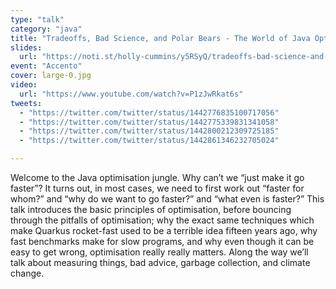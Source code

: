 ```yaml
---
type: "talk"
category: "java"
title: "Tradeoffs, Bad Science, and Polar Bears - The World of Java Optimisation"
slides:
  url: "https://noti.st/holly-cummins/y5RSyQ/tradeoffs-bad-science-and-polar-bears-the-world-of-java-optimisation"
event: "Accento"
cover: large-0.jpg
video:
  url: "https://www.youtube.com/watch?v=P1zJwRkat6s"
tweets:
  - "https://twitter.com/twitter/status/1442776835100717056"
  - "https://twitter.com/twitter/status/1442775339831341058"
  - "https://twitter.com/twitter/status/1442800212309725185"
  - "https://twitter.com/twitter/status/1442861346232705024"

---
```

Welcome to the Java optimisation jungle. Why can’t we “just make it go faster”? It turns out, in most cases, we need to first work out “faster for whom?” and “why do we want to go faster?” and “what even is faster?”
This talk introduces the basic principles of optimisation, before bouncing through the pitfalls of optimisation; why the exact same techniques which make Quarkus rocket-fast used to be a terrible idea fifteen years ago, why fast benchmarks make for slow programs, and why even though it can be easy to get wrong, optimisation really really matters. Along the way we’ll talk about measuring things, bad advice, garbage collection, and climate change.